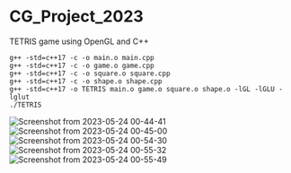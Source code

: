 # CG_Project_2023

TETRIS game using OpenGL and C++
```
g++ -std=c++17 -c -o main.o main.cpp
g++ -std=c++17 -c -o game.o game.cpp
g++ -std=c++17 -c -o square.o square.cpp
g++ -std=c++17 -c -o shape.o shape.cpp
g++ -std=c++17 -o TETRIS main.o game.o square.o shape.o -lGL -lGLU -lglut
./TETRIS
```

![Screenshot from 2023-05-24 00-44-41](https://github.com/FelipeGuerraEng/CG_Project_2023/assets/102479291/3a4d8324-713c-4050-b2ea-b5050f1bdab4)
![Screenshot from 2023-05-24 00-45-00](https://github.com/FelipeGuerraEng/CG_Project_2023/assets/102479291/9dee0928-4445-4f2f-a6b6-fa6d78fd3d40)
![Screenshot from 2023-05-24 00-54-30](https://github.com/FelipeGuerraEng/CG_Project_2023/assets/102479291/20a55ba3-607d-435a-8d53-014afedb0212)
![Screenshot from 2023-05-24 00-55-32](https://github.com/FelipeGuerraEng/CG_Project_2023/assets/102479291/a439e53b-fc75-40b9-8b62-92c54f72e442)
![Screenshot from 2023-05-24 00-55-49](https://github.com/FelipeGuerraEng/CG_Project_2023/assets/102479291/0c0e1d92-e96b-46e7-8790-2bce7f4d5f9d)
